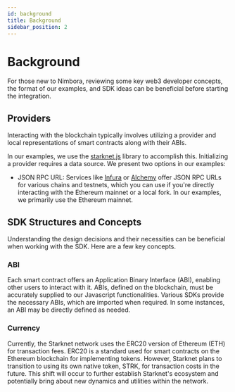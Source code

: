 ```yaml
---
id: background
title: Background
sidebar_position: 2
---
```


# Background

For those new to Nimbora, reviewing some key web3 developer concepts, the format of our examples, and SDK ideas can be beneficial before starting the integration.

## Providers

Interacting with the blockchain typically involves utilizing a provider and local representations of smart contracts along with their ABIs.

In our examples, we use the [starknet.js](https://www.starknetjs.com/docs/guides/intro/) library to accomplish this. Initializing a provider requires a data source. We present two options in our examples:

- JSON RPC URL: Services like [Infura](https://www.infura.io) or [Alchemy](https://www.starknetjs.com/docs/guides/intro/) offer JSON RPC URLs for various chains and testnets, which you can use if you're directly interacting with the Ethereum mainnet or a local fork. In our examples, we primarily use the Ethereum mainnet.

## SDK Structures and Concepts

Understanding the design decisions and their necessities can be beneficial when working with the SDK. Here are a few key concepts.

### ABI

Each smart contract offers an Application Binary Interface (ABI), enabling other users to interact with it. ABIs, defined on the blockchain, must be accurately supplied to our Javascript functionalities. Various SDKs provide the necessary ABIs, which are imported when required. In some instances, an ABI may be directly defined as needed.

### Currency

Currently, the Starknet network uses the ERC20 version of Ethereum (ETH) for transaction fees. ERC20 is a standard used for smart contracts on the Ethereum blockchain for implementing tokens. However, Starknet plans to transition to using its own native token, STRK, for transaction costs in the future. This shift will occur to further establish Starknet's ecosystem and potentially bring about new dynamics and utilities within the network.